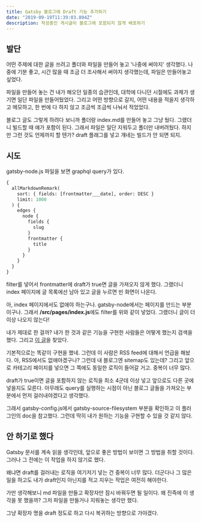 ```yaml
---
title: Gatsby 블로그에 Draft 기능 추가하기
date: "2019-09-19T11:39:03.804Z"
description: 작성중인 게시글이 블로그에 포함되지 않게 배포하기
---
```


## 발단

어떤 주제에 대한 글을 쓰려고 폴더와 파일을 만들어 놓고 '나중에 써야지' 생각했다. 나중에 기분 좋고, 시간 많을 때 조금 더 조사해서 써야지 생각했는데, 파일은 만들어놓고 싶었다.

파일을 만들어 놓는 건 내가 해오던 일종의 습관인데, 대학에 다니던 시절에도 과제가 생기면 일단 파일을 만들어뒀었다. 그리고 어떤 방향으로 갈지, 어떤 내용을 적을지 생각하고 메모하고, 한 번에 다 하지 않고 조금씩 조금씩 나눠서 적었었다.

블로그 글도 그렇게 하려다 보니까 폴더랑 index.md를 만들어 놓고 그냥 뒀다. 그랬더니 빌드할 때 얘가 포함이 된다. 그래서 파일은 일단 지워두고 폴더만 내버려뒀다. 하지만 그런 것도 언제까지 할 텐가? draft 플래그를 넣고 걔네는 빌드가 안 되면 되지.

## 시도

gatsby-node.js 파일을 보면 graphql query가 있다.

```graphql
{
  allMarkdownRemark(
    sort: { fields: [frontmatter___date], order: DESC }
    limit: 1000
  ) {
    edges {
      node {
        fields {
          slug
        }
        frontmatter {
          title
        }
      }
    }
  }
}
```

filter를 넣어서 frontmatter에 draft가 true면 글을 가져오지 않게 했다. 그랬더니 index 페이지에 글 목록에선 남아 있고 글을 누르면 빈 화면이 나온다.

아, index 페이지에서도 없애야 하는구나. gatsby-node에서는 페이지를 만드는 부분이구나. 그래서 **/src/pages/index.js**에도 filter를 위와 같이 넣었다. 그랬더니 글이 더 이상 나오지 않는다!

내가 제대로 한 걸까? 내가 한 것과 같은 기능을 구현한 사람들은 어떻게 했는지 검색을 했다. 그리고 [이 글](https://dev.to/cole_ruche/implementing-a-draft-feature-in-a-gatsby-blog-1m7o)을 찾았다.

기본적으로는 똑같이 구현을 했네. 그런데 이 사람은 RSS feed에 대해서 언급을 해놨다. 아, RSS에서도 없애야겠구나? 그런데 내 블로그엔 sitemap도 있는데? 그리고 앞으로 카테고리 페이지를 넣으면 그 쪽에도 동일한 로직이 들어갈 거고. 중복이 너무 많다.

draft가 true이면 글을 포함하지 않는 로직을 최소 4군데 이상 넣고 앞으로도 다른 곳에 넣을지도 모른다. 아무래도 query를 실행하는 시점이 아닌 블로그 글들을 가져오는 부분에서 먼저 걸러내야겠다고 생각했다.

그래서 gatsby-config.js에서 gatsby-source-filesystem 부분을 확인하고 이 플러그인의 doc을 참고했다. 그런데 딱히 내가 원하는 기능을 구현할 수 있을 것 같지 않다.

## 안 하기로 했다

Gatsby 문서를 계속 읽을 생각인데, 앞으로 좋은 방법이 보이면 그 방법을 취할 것이다. 그러나 그 전에는 이 작업을 하지 않기로 했다.

왜냐면 draft를 걸러내는 로직을 여기저기 넣는 건 중복이 너무 많다. 더군다나 그 많은 일을 하고도 내가 draft인지 아닌지를 적고 지우는 작업은 여전히 해야한다.

가만 생각해보니 md 파일을 만들고 확장자만 잠시 바꿔두면 될 일이다. 왜 진즉에 이 생각을 못 했을까? 그저 파일을 만들거나 지워놓는 생각만 했다.

그냥 확장자 명을 draft 정도로 하고 다시 복귀하는 방향으로 가야겠다.
